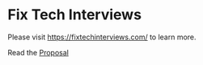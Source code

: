 # Fix Tech Interviews

Please visit https://fixtechinterviews.com/ to learn more.

Read the [Proposal](https://github.com/FixTechInterviews/proposal/blob/master/fix-tech-interviews-proposal.md)
